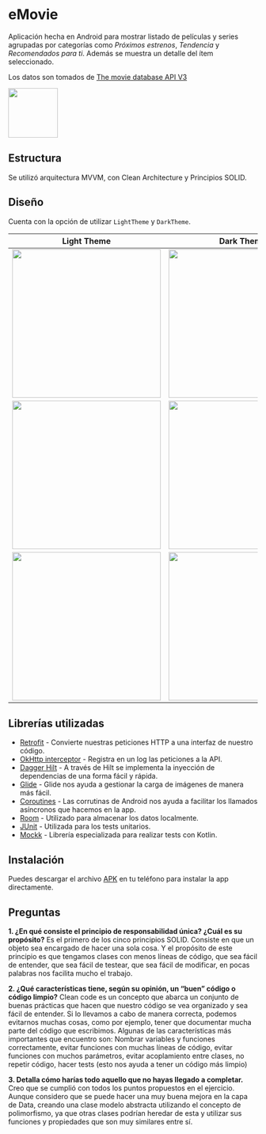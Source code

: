 # eMovie
Aplicación hecha en Android para mostrar listado de películas y series agrupadas por categorías como *Próximos estrenos*, *Tendencia* y *Recomendados para ti*. Además se muestra un detalle del ítem seleccionado.

Los datos son tomados de [The movie database API V3](https://developers.themoviedb.org/3/getting-started/introduction)

<img src="https://www.themoviedb.org/assets/2/v4/logos/v2/blue_short-8e7b30f73a4020692ccca9c88bafe5dcb6f8a62a4c6bc55cd9ba82bb2cd95f6c.svg" width="100"/>

## Estructura
Se utilizó arquitectura MVVM, con Clean Architecture y Principios SOLID.

## Diseño
Cuenta con la opción de utilizar `LightTheme` y `DarkTheme`.

| Light Theme | Dark Theme |
| :------------: | :------------: |
| <img src="https://user-images.githubusercontent.com/33495370/187045438-ae01c313-f7d0-4eaf-8c4b-a70056075191.png" width="300"/> | <img src="https://user-images.githubusercontent.com/33495370/187045448-77c52eba-ac60-40e6-b8fa-9a8ef7266199.png" width="300"/> |
| <img src="https://user-images.githubusercontent.com/33495370/187045441-9946e4c1-4009-427e-b81f-193a9b23b12e.png" width="300"/> | <img src="https://user-images.githubusercontent.com/33495370/187045449-9eaebd02-9e2e-4829-9929-862e7d438f6c.png" width="300"/> |
| <img src="https://user-images.githubusercontent.com/33495370/187045444-53880141-fb25-416e-a236-048d254d2dd6.png" width="300"/> | <img src="https://user-images.githubusercontent.com/33495370/187045450-a1dfbc1f-4ae3-40f0-9ca8-41e4ef60ab60.png" width="300"/> |

## Librerías utilizadas
 - [Retrofit](https://square.github.io/retrofit/) - Convierte nuestras peticiones HTTP a una interfaz de nuestro código.
 - [OkHttp interceptor](https://github.com/square/okhttp/tree/master/okhttp-logging-interceptor) - Registra en un log las peticiones a la API.
 - [Dagger Hilt](https://dagger.dev/hilt/) - A través de Hilt se implementa la inyección de dependencias de una forma fácil y rápida.
 - [Glide](https://github.com/bumptech/glide) - Glide nos ayuda a gestionar la carga de imágenes de manera más fácil.
 - [Coroutines](https://developer.android.com/kotlin/coroutines) - Las corrutinas de Android nos ayuda a facilitar los llamados asíncronos que hacemos en la app.
 - [Room](https://developer.android.com/training/data-storage/room) - Utilizado para almacenar los datos localmente.
 - [JUnit](https://junit.org/junit4/) - Utilizada para los tests unitarios.
 - [Mockk](https://mockk.io/) - Librería especializada para realizar tests con Kotlin.
 
## Instalación
Puedes descargar el archivo [APK]() en tu teléfono para instalar la app directamente.

## Preguntas
**1. ¿En qué consiste el principio de responsabilidad única? ¿Cuál es su propósito?**
Es el primero de los cinco principios SOLID. Consiste en que un objeto sea encargado de hacer una sola cosa. Y el propósito de este principio es que tengamos clases con menos líneas de código, que sea fácil de entender, que sea fácil de testear, que sea fácil de modificar, en pocas palabras nos facilita mucho el trabajo.

**2. ¿Qué características tiene, según su opinión, un “buen” código o código limpio?**
Clean code es un concepto que abarca un conjunto de buenas prácticas que hacen que nuestro código se vea organizado y sea fácil de entender. Si lo llevamos a cabo de manera correcta, podemos evitarnos muchas cosas, como por ejemplo, tener que documentar mucha parte del código que escribimos. Algunas de las características más importantes que encuentro son:
Nombrar variables y funciones correctamente, evitar funciones con muchas líneas de código, evitar funciones con muchos parámetros, evitar acoplamiento entre clases, no repetir código, hacer tests (esto nos ayuda a tener un código más limpio)

**3. Detalla cómo harías todo aquello que no hayas llegado a completar.**
Creo que se cumplió con todos los puntos propuestos en el ejercicio.
Aunque considero que se puede hacer una muy buena mejora en la capa de Data, creando una clase modelo abstracta utilizando el concepto de polimorfismo, ya que otras clases podrían heredar de esta y utilizar sus funciones y propiedades que son muy similares entre sí.
